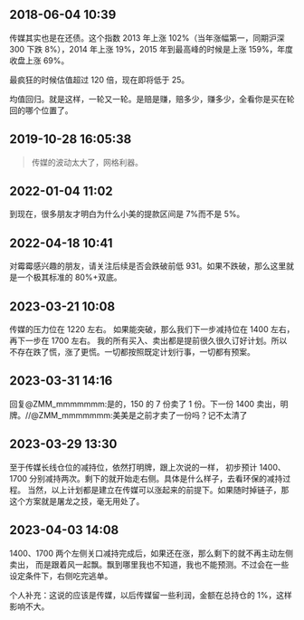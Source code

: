 ## 2018-06-04 10:39

传媒其实也是在还债。这个指数 2013 年上涨 102%（当年涨幅第一，同期沪深 300 下跌 8%），2014 年上涨 19%，2015 年到最高峰的时候是上涨 159%，年度收盘上涨 69%。

最疯狂的时候估值超过 120 倍，现在即将低于 25。

均值回归。就是这样，一轮又一轮。是赔是赚，赔多少，赚多少，全看你是买在轮回的哪个位置了。 ​​​

## 2019-10-28 16:05:38

> 传媒的波动太大了，网格利器。

## 2022-01-04 11:02

到现在，很多朋友才明白为什么小美的提款区间是 7%而不是 5%。

## 2022-04-18 10:41

对霉霉感兴趣的朋友，请关注后续是否会跌破前低 931。如果不跌破，那么这里就是一个极其标准的 80%+双底。

## 2023-03-21 10:08

传媒的压力位在 1220 左右。
如果能突破，那么我们下一步减持位在 1400 左右，再下一步在 1700 左右。
我的所有买入、卖出都是提前很久很久订好计划。所以不存在跌了慌，涨了更慌。一切都按照既定计划行事，一切都有预案。

## 2023-03-31 14:16

回复@ZMM_mmmmmmm:是的，150 的 7 份卖了 1 份。下一份 1400 卖出，明牌。//@ZMM_mmmmmmm:美美是之前才卖了一份吗？记不太清了

## 2023-03-29 13:30

至于传媒长线仓位的减持位，依然打明牌，跟上次说的一样，
初步预计 1400、1700 分别减持两次。剩下的就开始走右侧。具体是什么样子，去看环保的减持过程。
当然，以上计划都是建立在传媒可以涨起来的前提下。如果随时掉链子，那这个方案就是屠龙之技，毫无用处了。

## 2023-04-03 14:08

1400、1700 两个左侧关口减持完成后，如果还在涨，那么剩下的就不再主动左侧卖出，
而是跟着风一起飘。飘到哪里我也不知道，我也不能预测。不过会在一些设定条件下，右侧吃完逃单。

个人补充：这说的应该是传媒，以后传媒留一些利润，金额在总持仓的 1%，这样影响不大。

